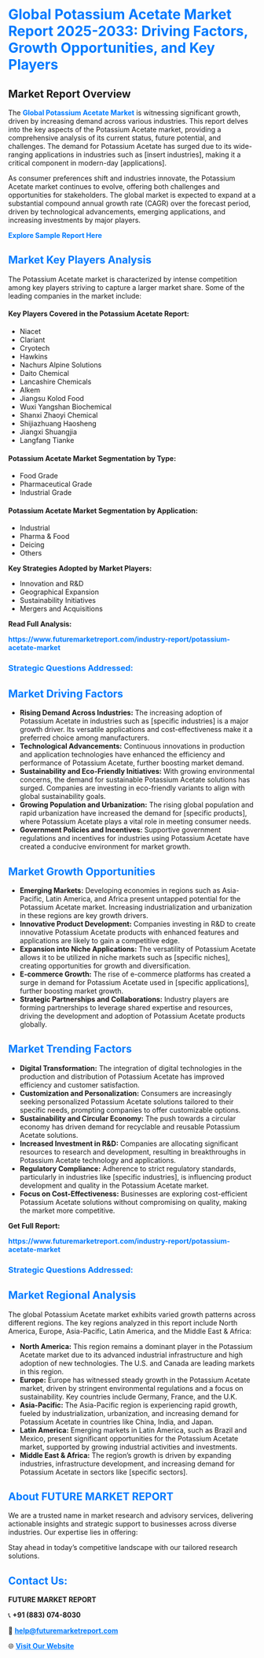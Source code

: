 <h1 style="color: #007BFF;">Global Potassium Acetate Market Report 2025-2033: Driving Factors, Growth Opportunities, and Key Players</h1>

<section id="overview">
<h2>Market Report Overview</h2>
<p>The <a href="https://www.futuremarketreport.com/industry-report/potassium-acetate-market" style="color: #007BFF; text-decoration: none;"><strong>Global Potassium Acetate Market</strong></a> is witnessing significant growth, driven by increasing demand across various industries. This report delves into the key aspects of the Potassium Acetate market, providing a comprehensive analysis of its current status, future potential, and challenges. The demand for Potassium Acetate has surged due to its wide-ranging applications in industries such as [insert industries], making it a critical component in modern-day [applications].</p>
<p>As consumer preferences shift and industries innovate, the Potassium Acetate market continues to evolve, offering both challenges and opportunities for stakeholders. The global market is expected to expand at a substantial compound annual growth rate (CAGR) over the forecast period, driven by technological advancements, emerging applications, and increasing investments by major players.</p>
</section>

<section id="overview">
<p><a href="https://www.futuremarketreport.com/request-sample/reportId=106962" style="color: #007BFF; text-decoration: none;"><strong>Explore Sample Report Here</strong></a></p>
</section>

<section id="key-players">
<h2 style="color: #007BFF;">Market Key Players Analysis</h2>
<p>The Potassium Acetate market is characterized by intense competition among key players striving to capture a larger market share. Some of the leading companies in the market include:</p>
<h4>Key Players Covered in the Potassium Acetate Report:</h4>
<ul><li>Niacet</li><li>Clariant</li><li>Cryotech</li><li>Hawkins</li><li>Nachurs Alpine Solutions</li><li>Daito Chemical</li><li>Lancashire Chemicals</li><li>Alkem</li><li>Jiangsu Kolod Food</li><li>Wuxi Yangshan Biochemical</li><li>Shanxi Zhaoyi Chemical</li><li>Shijiazhuang Haosheng</li><li>Jiangxi Shuangjia</li><li>Langfang Tianke</li></ul>
<h4>Potassium Acetate Market Segmentation by Type:</h4>
<ul><li>Food Grade</li><li>Pharmaceutical Grade</li><li>Industrial Grade</li></ul>

<h4>Potassium Acetate Market Segmentation by Application:</h4>
<ul><li>Industrial</li><li>Pharma &amp; Food</li><li>Deicing</li><li>Others</li></ul>
<p><strong>Key Strategies Adopted by Market Players:</strong></p>
<ul>
<li>Innovation and R&D</li>
<li>Geographical Expansion</li>
<li>Sustainability Initiatives</li>
<li>Mergers and Acquisitions</li>
</ul>
</section>

<section>
<p><strong>Read Full Analysis: </strong></p><a href="https://www.futuremarketreport.com/industry-report/potassium-acetate-market" style="color: #007BFF; text-decoration: none;"><strong>https://www.futuremarketreport.com/industry-report/potassium-acetate-market</strong></a>
<h3 style="color: #007BFF;">Strategic Questions Addressed:</h3>
</section>

<section id="driving-factors">
<h2 style="color: #007BFF;">Market Driving Factors</h2>
<ul>
<li><strong>Rising Demand Across Industries:</strong> The increasing adoption of Potassium Acetate in industries such as [specific industries] is a major growth driver. Its versatile applications and cost-effectiveness make it a preferred choice among manufacturers.</li>
<li><strong>Technological Advancements:</strong> Continuous innovations in production and application technologies have enhanced the efficiency and performance of Potassium Acetate, further boosting market demand.</li>
<li><strong>Sustainability and Eco-Friendly Initiatives:</strong> With growing environmental concerns, the demand for sustainable Potassium Acetate solutions has surged. Companies are investing in eco-friendly variants to align with global sustainability goals.</li>
<li><strong>Growing Population and Urbanization:</strong> The rising global population and rapid urbanization have increased the demand for [specific products], where Potassium Acetate plays a vital role in meeting consumer needs.</li>
<li><strong>Government Policies and Incentives:</strong> Supportive government regulations and incentives for industries using Potassium Acetate have created a conducive environment for market growth.</li>
</ul>
</section>

<section id="growth-opportunities">
<h2 style="color: #007BFF;">Market Growth Opportunities</h2>
<ul>
<li><strong>Emerging Markets:</strong> Developing economies in regions such as Asia-Pacific, Latin America, and Africa present untapped potential for the Potassium Acetate market. Increasing industrialization and urbanization in these regions are key growth drivers.</li>
<li><strong>Innovative Product Development:</strong> Companies investing in R&D to create innovative Potassium Acetate products with enhanced features and applications are likely to gain a competitive edge.</li>
<li><strong>Expansion into Niche Applications:</strong> The versatility of Potassium Acetate allows it to be utilized in niche markets such as [specific niches], creating opportunities for growth and diversification.</li>
<li><strong>E-commerce Growth:</strong> The rise of e-commerce platforms has created a surge in demand for Potassium Acetate used in [specific applications], further boosting market growth.</li>
<li><strong>Strategic Partnerships and Collaborations:</strong> Industry players are forming partnerships to leverage shared expertise and resources, driving the development and adoption of Potassium Acetate products globally.</li>
</ul>
</section>

<section id="trending-factors">
<h2 style="color: #007BFF;">Market Trending Factors</h2>
<ul>
<li><strong>Digital Transformation:</strong> The integration of digital technologies in the production and distribution of Potassium Acetate has improved efficiency and customer satisfaction.</li>
<li><strong>Customization and Personalization:</strong> Consumers are increasingly seeking personalized Potassium Acetate solutions tailored to their specific needs, prompting companies to offer customizable options.</li>
<li><strong>Sustainability and Circular Economy:</strong> The push towards a circular economy has driven demand for recyclable and reusable Potassium Acetate solutions.</li>
<li><strong>Increased Investment in R&D:</strong> Companies are allocating significant resources to research and development, resulting in breakthroughs in Potassium Acetate technology and applications.</li>
<li><strong>Regulatory Compliance:</strong> Adherence to strict regulatory standards, particularly in industries like [specific industries], is influencing product development and quality in the Potassium Acetate market.</li>
<li><strong>Focus on Cost-Effectiveness:</strong> Businesses are exploring cost-efficient Potassium Acetate solutions without compromising on quality, making the market more competitive.</li>
</ul>
</section>

<section>
<p><strong>Get Full Report: </strong></p><a href="https://www.futuremarketreport.com/industry-report/potassium-acetate-market" style="color: #007BFF; text-decoration: none;"><strong>https://www.futuremarketreport.com/industry-report/potassium-acetate-market</strong></a>
<h3 style="color: #007BFF;">Strategic Questions Addressed:</h3>
</section>


<section id="regional-analysis">
<h2 style="color: #007BFF;">Market Regional Analysis</h2>
<p>The global Potassium Acetate market exhibits varied growth patterns across different regions. The key regions analyzed in this report include North America, Europe, Asia-Pacific, Latin America, and the Middle East & Africa:</p>
<ul>
<li><strong>North America:</strong> This region remains a dominant player in the Potassium Acetate market due to its advanced industrial infrastructure and high adoption of new technologies. The U.S. and Canada are leading markets in this region.</li>
<li><strong>Europe:</strong> Europe has witnessed steady growth in the Potassium Acetate market, driven by stringent environmental regulations and a focus on sustainability. Key countries include Germany, France, and the U.K.</li>
<li><strong>Asia-Pacific:</strong> The Asia-Pacific region is experiencing rapid growth, fueled by industrialization, urbanization, and increasing demand for Potassium Acetate in countries like China, India, and Japan.</li>
<li><strong>Latin America:</strong> Emerging markets in Latin America, such as Brazil and Mexico, present significant opportunities for the Potassium Acetate market, supported by growing industrial activities and investments.</li>
<li><strong>Middle East & Africa:</strong> The region’s growth is driven by expanding industries, infrastructure development, and increasing demand for Potassium Acetate in sectors like [specific sectors].</li>
</ul>
</section>

<footer>
<h2 style="color: #007BFF;">About FUTURE MARKET REPORT</h2>
<p>We are a trusted name in market research and advisory services, delivering actionable insights and strategic support to businesses across diverse industries. Our expertise lies in offering:</p>

<p>Stay ahead in today’s competitive landscape with our tailored research solutions.</p>

<h2 style="color: #007BFF;">Contact Us:</h2>
<p><strong>FUTURE MARKET REPORT</strong></p>
<p>📞 <strong>+91 (883) 074-8030</strong></p>
<p>📧 <strong><a href="mailto:help@futuremarketreport.com" style="color: #007BFF;">help@futuremarketreport.com</a></strong></p>
<p>🌐 <strong><a href="https://www.futuremarketreport.com/" style="color: #007BFF;">Visit Our Website</a></strong></p>
</footer>